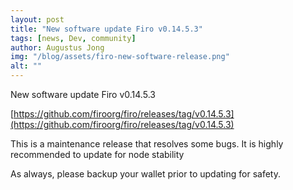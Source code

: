 ```yaml
---
layout: post
title: "New software update Firo v0.14.5.3"
tags: [news, Dev, community]
author: Augustus Jong
img: "/blog/assets/firo-new-software-release.png"
alt: ""
---
```


New software update Firo v0.14.5.3

[https://github.com/firoorg/firo/releases/tag/v0.14.5.3](https://github.com/firoorg/firo/releases/tag/v0.14.5.3)

This is a maintenance release that resolves some bugs. It is highly recommended to update for node stability

As always, please backup your wallet prior to updating for safety.

